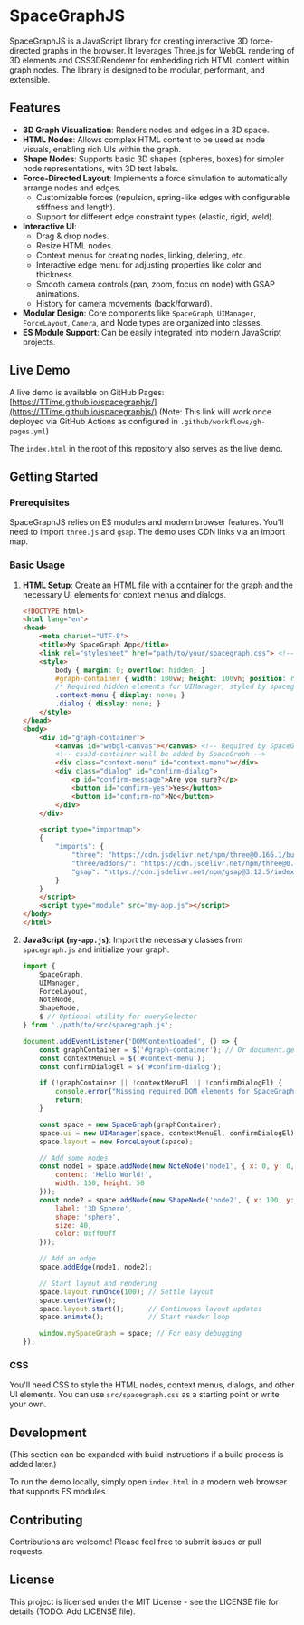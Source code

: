 # SpaceGraphJS

SpaceGraphJS is a JavaScript library for creating interactive 3D force-directed graphs in the browser. It leverages Three.js for WebGL rendering of 3D elements and CSS3DRenderer for embedding rich HTML content within graph nodes. The library is designed to be modular, performant, and extensible.

## Features

-   **3D Graph Visualization**: Renders nodes and edges in a 3D space.
-   **HTML Nodes**: Allows complex HTML content to be used as node visuals, enabling rich UIs within the graph.
-   **Shape Nodes**: Supports basic 3D shapes (spheres, boxes) for simpler node representations, with 3D text labels.
-   **Force-Directed Layout**: Implements a force simulation to automatically arrange nodes and edges.
    -   Customizable forces (repulsion, spring-like edges with configurable stiffness and length).
    -   Support for different edge constraint types (elastic, rigid, weld).
-   **Interactive UI**:
    -   Drag & drop nodes.
    -   Resize HTML nodes.
    -   Context menus for creating nodes, linking, deleting, etc.
    -   Interactive edge menu for adjusting properties like color and thickness.
    -   Smooth camera controls (pan, zoom, focus on node) with GSAP animations.
    -   History for camera movements (back/forward).
-   **Modular Design**: Core components like `SpaceGraph`, `UIManager`, `ForceLayout`, `Camera`, and Node types are organized into classes.
-   **ES Module Support**: Can be easily integrated into modern JavaScript projects.

## Live Demo

A live demo is available on GitHub Pages: [https://TTime.github.io/spacegraphjs/](https://TTime.github.io/spacegraphjs/) (Note: This link will work once deployed via GitHub Actions as configured in `.github/workflows/gh-pages.yml`)

The `index.html` in the root of this repository also serves as the live demo.

## Getting Started

### Prerequisites

SpaceGraphJS relies on ES modules and modern browser features. You'll need to import `three.js` and `gsap`. The demo uses CDN links via an import map.

### Basic Usage

1.  **HTML Setup**:
    Create an HTML file with a container for the graph and the necessary UI elements for context menus and dialogs.

    ```html
    <!DOCTYPE html>
    <html lang="en">
    <head>
        <meta charset="UTF-8">
        <title>My SpaceGraph App</title>
        <link rel="stylesheet" href="path/to/your/spacegraph.css"> <!-- Or your custom styles -->
        <style>
            body { margin: 0; overflow: hidden; }
            #graph-container { width: 100vw; height: 100vh; position: relative; }
            /* Required hidden elements for UIManager, styled by spacegraph.css or your CSS */
            .context-menu { display: none; }
            .dialog { display: none; }
        </style>
    </head>
    <body>
        <div id="graph-container">
            <canvas id="webgl-canvas"></canvas> <!-- Required by SpaceGraph -->
            <!-- css3d-container will be added by SpaceGraph -->
            <div class="context-menu" id="context-menu"></div>
            <div class="dialog" id="confirm-dialog">
                <p id="confirm-message">Are you sure?</p>
                <button id="confirm-yes">Yes</button>
                <button id="confirm-no">No</button>
            </div>
        </div>

        <script type="importmap">
        {
            "imports": {
                "three": "https://cdn.jsdelivr.net/npm/three@0.166.1/build/three.module.js",
                "three/addons/": "https://cdn.jsdelivr.net/npm/three@0.166.1/examples/jsm/",
                "gsap": "https://cdn.jsdelivr.net/npm/gsap@3.12.5/index.js"
            }
        }
        </script>
        <script type="module" src="my-app.js"></script>
    </body>
    </html>
    ```

2.  **JavaScript (`my-app.js`)**:
    Import the necessary classes from `spacegraph.js` and initialize your graph.

    ```javascript
    import {
        SpaceGraph,
        UIManager,
        ForceLayout,
        NoteNode,
        ShapeNode,
        $ // Optional utility for querySelector
    } from './path/to/src/spacegraph.js';

    document.addEventListener('DOMContentLoaded', () => {
        const graphContainer = $('#graph-container'); // Or document.getElementById('graph-container')
        const contextMenuEl = $('#context-menu');
        const confirmDialogEl = $('#confirm-dialog');

        if (!graphContainer || !contextMenuEl || !confirmDialogEl) {
            console.error("Missing required DOM elements for SpaceGraphJS.");
            return;
        }

        const space = new SpaceGraph(graphContainer);
        space.ui = new UIManager(space, contextMenuEl, confirmDialogEl);
        space.layout = new ForceLayout(space);

        // Add some nodes
        const node1 = space.addNode(new NoteNode('node1', { x: 0, y: 0, z: 0 }, {
            content: 'Hello World!',
            width: 150, height: 50
        }));
        const node2 = space.addNode(new ShapeNode('node2', { x: 100, y: 50, z: 10 }, {
            label: '3D Sphere',
            shape: 'sphere',
            size: 40,
            color: 0xff00ff
        }));

        // Add an edge
        space.addEdge(node1, node2);

        // Start layout and rendering
        space.layout.runOnce(100); // Settle layout
        space.centerView();
        space.layout.start();      // Continuous layout updates
        space.animate();           // Start render loop

        window.mySpaceGraph = space; // For easy debugging
    });
    ```

### CSS

You'll need CSS to style the HTML nodes, context menus, dialogs, and other UI elements. You can use `src/spacegraph.css` as a starting point or write your own.

## Development

(This section can be expanded with build instructions if a build process is added later.)

To run the demo locally, simply open `index.html` in a modern web browser that supports ES modules.

## Contributing

Contributions are welcome! Please feel free to submit issues or pull requests.

## License

This project is licensed under the MIT License - see the LICENSE file for details (TODO: Add LICENSE file).
